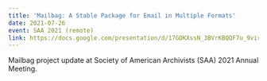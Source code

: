 ```yaml
---
title: 'Mailbag: A Stable Package for Email in Multiple Formats'
date: 2021-07-26
event: SAA 2021 (remote)
link: https://docs.google.com/presentation/d/17GDKXssN_3BVrKBQQF7u_9virC_1LiVo1hNzRyEdVPM/present#slide=id.gd5a7c86dec_0_5
---
```

Mailbag project update at Society of American Archivists (SAA) 2021 Annual Meeting.